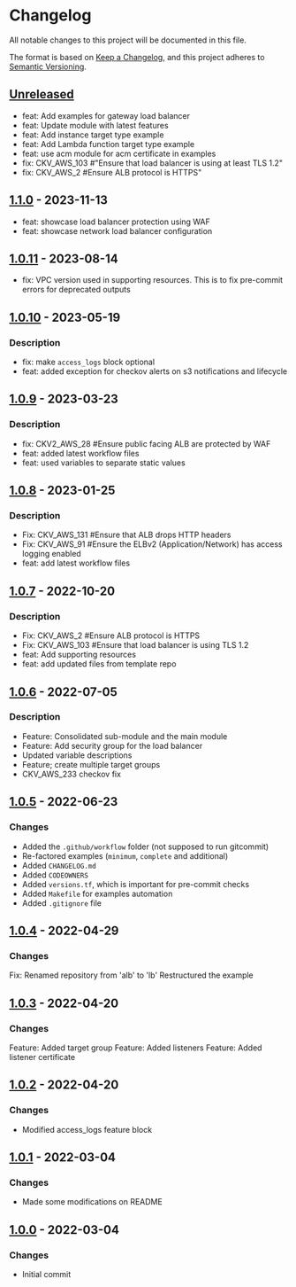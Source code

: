 # Changelog
All notable changes to this project will be documented in this file.

The format is based on [Keep a Changelog](https://keepachangelog.com/en/1.0.0/),
and this project adheres to [Semantic Versioning](https://semver.org/spec/v2.0.0.html).

## [Unreleased]
- feat: Add examples for gateway load balancer
- feat: Update module with latest features
- feat: Add instance target type example
- feat: Add Lambda function target type example
- feat: use acm module for acm certificate in examples
- fix: CKV_AWS_103 #"Ensure that load balancer is using at least TLS 1.2"
- fix: CKV_AWS_2 #Ensure ALB protocol is HTTPS"

## [1.1.0] - 2023-11-13
- feat: showcase load balancer protection using WAF
- feat: showcase network load balancer configuration

## [1.0.11] - 2023-08-14
- fix: VPC version used in supporting resources. This is to fix pre-commit errors for deprecated outputs

## [1.0.10] - 2023-05-19
### Description
- fix: make `access_logs` block optional
- feat: added exception for checkov alerts on s3 notifications and lifecycle

## [1.0.9] - 2023-03-23
### Description
- fix: CKV2_AWS_28  #Ensure public facing ALB are protected by WAF
- feat: added latest workflow files
- feat: used variables to separate static values

## [1.0.8] - 2023-01-25
### Description
- Fix: CKV_AWS_131  #Ensure that ALB drops HTTP headers
- Fix: CKV_AWS_91  #Ensure the ELBv2 (Application/Network) has access logging enabled
- feat: add latest workflow files

## [1.0.7] - 2022-10-20
### Description
- Fix: CKV_AWS_2  #Ensure ALB protocol is HTTPS
- Fix: CKV_AWS_103  #Ensure that load balancer is using TLS 1.2
- feat: Add supporting resources
- feat: add updated files from template repo

## [1.0.6] - 2022-07-05
### Description
- Feature: Consolidated sub-module and the main module
- Feature: Add security group for the load balancer
- Updated variable descriptions
- Feature; create multiple target groups
- CKV_AWS_233 checkov fix

## [1.0.5] - 2022-06-23
### Changes
- Added the `.github/workflow` folder (not supposed to run gitcommit)
- Re-factored examples (`minimum`, `complete` and additional)
- Added `CHANGELOG.md`
- Added `CODEOWNERS`
- Added `versions.tf`, which is important for pre-commit checks
- Added `Makefile` for examples automation
- Added `.gitignore` file

## [1.0.4] - 2022-04-29
### Changes
Fix: Renamed repository from 'alb' to 'lb'
Restructured the example

## [1.0.3] - 2022-04-20
### Changes
Feature: Added target group
Feature: Added listeners
Feature: Added listener certificate

## [1.0.2] - 2022-04-20
### Changes
- Modified access_logs feature block

## [1.0.1] - 2022-03-04
### Changes
- Made some modifications on README

## [1.0.0] - 2022-03-04
### Changes
- Initial commit

[Unreleased]: https://github.com/boldlink/terraform-aws-lb/compare/1.1.0...HEAD

[1.1.0]: https://github.com/boldlink/terraform-aws-lb/releases/tag/1.1.0
[1.0.11]: https://github.com/boldlink/terraform-aws-lb/releases/tag/1.0.11
[1.0.10]: https://github.com/boldlink/terraform-aws-lb/releases/tag/1.0.10
[1.0.9]: https://github.com/boldlink/terraform-aws-lb/releases/tag/1.0.9
[1.0.8]: https://github.com/boldlink/terraform-aws-lb/releases/tag/1.0.8
[1.0.7]: https://github.com/boldlink/terraform-aws-lb/releases/tag/1.0.7
[1.0.6]: https://github.com/boldlink/terraform-aws-lb/releases/tag/1.0.6
[1.0.5]: https://github.com/boldlink/terraform-aws-lb/releases/tag/1.0.5
[1.0.4]: https://github.com/boldlink/terraform-aws-lb/releases/tag/1.0.4
[1.0.3]: https://github.com/boldlink/terraform-aws-lb/releases/tag/1.0.3
[1.0.2]: https://github.com/boldlink/terraform-aws-lb/releases/tag/1.0.2
[1.0.1]: https://github.com/boldlink/terraform-aws-lb/releases/tag/1.0.1
[1.0.0]: https://github.com/boldlink/terraform-aws-lb/releases/tag/1.0.0
